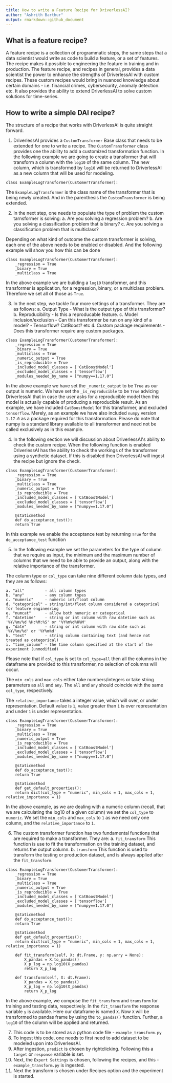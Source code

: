 ```yaml
---
title: How to write a Feature Recipe for DriverlessAI?
author: "Ashrith Barthur"
output: rmarkdown::github_document
---
```


## What is a feature recipe? 
A feature recipe is a collection of programmatic steps, the same steps that a data scientist would write as code to build a feature, or a set of features.  The recipe makes it possible to engineering the feature in training and in production.
The feature recipe, and recipes in general, provides a data scientist the power to enhance the strengths of DriverlessAI with custom recipes. These custom recipes would bring in nuanced knowledge about certain domains - i.e. financial crimes, cybersecurity, anomaly detection. etc. It also provides the ability to extend DriverlessAI to solve custom solutions for time-series. 

## How to write a simple DAI recipe? 
The structure of a recipe that works with DriverlessAI is quite straight forward.

1. DriverlessAI provides a `CustomTransformer` Base class that needs to be extended for one to write a recipe. The `CustomTransformer` class provides one the ability to add a customized transformation function. In the following example we are going to create a transformer that will transform a column with the `log10` of the same column. The new column, which is transformed by `log10` will be returned to DriverlessAI as a new column that will be used for modeling. 

```{python eval=FALSE}
class ExampleLogTransformer(CustomerTransformer):

```
The `ExampleLogTransformer` is the class name of the transformer that is being newly created. And in the parenthesis the `CustomTransformer` is being extended. 

2. In the next step, one needs to populate the type of problem the custom tarnsformer is solving:
   a. Are you solving a regression problem? 
   b. Are you solving a classification problem that is binary?
   c. Are you solving a classification problem that is multiclass? 
   
Depending on what kind of outcome the custom transformer is solving, each one of the above needs to be enabled or disabled. And the following example will show you how this can be done

```{python eval=FALSE}
class ExampleLogTransformer(CustomerTransformer):
	_regression = True
	_binary = True
	_multiclass = True
```
In the above example we are building a `log10` transformer, and this transformer is application, for a regression, binary, or a multiclass problem. Therefore we set all of those as `True`.


3. In the next step, we tackle four more settings of a transformer. They are as follows:
   a. Output Type - What is the output type of this transformer?
   b. Reproducibility - Is this a reproducable feature. 
   c. Model inclusion/exclusion  - Can this transformer be run on any kind of a model? - Tensorflow? CatBoost? etc
   4. Custom package requirements - Does this transformer require any custom packages. 
      

```{python eval=FALSE}
class ExampleLogTransformer(CustomerTransformer):
	_regression = True
	_binary = True
	_multiclass = True
	_numeric_output = True
	_is_reproducible = True
	_included_model_classes = ['CatBoostModel']
	_excluded_model_classes = ['tensorflow']
	_modules_needed_by_name = ["numpy==1.17.0"]
```
In the above example we have set the `_numeric_output` to be `True` as our output is numeric. We have set the `_is_reproducible` to be `True` advicing DriverlessAI that in case the user asks for a reproducible model then this model is actually capable of producing a reproducible result. As an example, we have included `CatBoostModel` for this transformer, and excluded `tensorflow`. Merely, as an example we have also included `numpy` version `1.17.0` as a package required for this transformation. Please do note that numpy is a standard library available to all transformer and need not be called exclusively as in this example. 

4. In the following section we will discussion about DriverlessAI's ability to check the custom recipe. When the following function is enabled DriverlessAI has the ability to check the workings of the transformer using a synthetic dataset. If this is disabled then DriverlessAI will ingest the recipe but ignore the check. 

```{python eval=FALSE}
class ExampleLogTransformer(CustomerTransformer):
	_regression = True
	_binary = True
	_multiclass = True
	_numeric_output = True
	_is_reproducible = True
	_included_model_classes = ['CatBoostModel']
	_excluded_model_classes = ['tensorflow']
	_modules_needed_by_name = ["numpy==1.17.0"]

	@staticmethod
	def do_acceptance_test():
	return True
```
In this example we enable the acceptance test by returning `True` for the `do_acceptance_test` function

5. In the following example we set the parameters for the type of column that we require as input, the minimum and the maximum number of columns that we need to be able to provide an output, along with the relative importance of the transformer. 

The column type  or `col_type` can take nine different column data types, and they are as follows:

	a. "all"         - all column types
	b. "any"         - any column types
	c. "numeric"     - numeric int/float column
	d. "categorical" - string/int/float column considered a categorical for feature engineering
	e. "numcat"      - allow both numeric or categorical
	f. "datetime"    - string or int column with raw datetime such as '%Y/%m/%d %H:%M:%S' or '%Y%m%d%H%M'
	g. "date"        - string or int column with raw date such as '%Y/%m/%d' or '%Y%m%d'
	h. "text"        - string column containing text (and hence not treated as categorical)
	i. "time_column" - the time column specified at the start of the experiment (unmodified)

Please note that if `col_type` is set to `col_type=all` then all the columns in the dataframe are provided to this transformer, no selection of columns will occur. 

The `min_cols` and `max_cols` either take numbers/integers or take string parameters as `all` and `any`. The `all` and `any` should coincide with the same `col_type`, respectively. 

The `relative_importance` takes a integer value, which will over, or under representation. Default value is `1`, value greater than `1` is over representation and under `1` is under representation. 

```{python eval=FALSE}
class ExampleLogTransformer(CustomerTransformer):
	_regression = True
	_binary = True
	_multiclass = True
	_numeric_output = True
	_is_reproducible = True
	_included_model_classes = ['CatBoostModel']
	_excluded_model_classes = ['tensorflow']
	_modules_needed_by_name = ["numpy==1.17.0"]

	@staticmethod
	def do_acceptance_test():
	return True

	@staticmethod
	def get_default_properties():
	return dict(col_type = "numeric", min_cols = 1, max_cols = 1, relative_importance = 1)
```

In the above example, as we are dealing with a numeric column (recall, that we are calculating the log10 of a given column) we set the `col_type` to `numeric`. We set the `min_cols` and `max_cols` to `1` as we need only one column, and the `relative_importance` to `1`.

6. The custom transformer function has two fundamental functions that are required to make a transformer. They are:
   a. `fit_transform` This function is use to fit the transformation on the training dataset, and returns the output column. 
   b. `transform` This function is used to transform the testing or production dataset, and is always applied after the `fit_transform`


```{python eval=FALSE}
class ExampleLogTransformer(CustomerTransformer):
	_regression = True
	_binary = True
	_multiclass = True
	_numeric_output = True
	_is_reproducible = True
	_included_model_classes = ['CatBoostModel']
	_excluded_model_classes = ['tensorflow']
	_modules_needed_by_name = ["numpy==1.17.0"]

	@staticmethod
	def do_acceptance_test():
	return True

	@staticmethod
	def get_default_properties():
	return dict(col_type = "numeric", min_cols = 1, max_cols = 1, relative_importance = 1)

	def fit_transform(self, X: dt.Frame, y: np.arry = None):
		X_pandas = X.to_pandas()
		X_p_log = np.log10(X_pandas)
		return X_p_log

	def transform(self, X: dt.Frame):
		X_pandas = X.to_pandas()
		X_p_log = np.log10(X_pandas)
		return X_p_log
```
In the above example, we compose the `fit_transform` and `transform` for training and testing data, respectively. In the `fit_transform` the response variable `y` is available. Here our dataframe is named `X`. Now `X` will be transformed to pandas frame by using the `to_pandas()` function. Further, a `log10` of the column will be applied and returned. 

7. This code is to be stored as a python code file - `example_transform.py`
8. To ingest this code, one needs to first need to add dataset to be modeled upon into DriverlessAI. 
9. After ingestion, `predict` is chosen by rightclicking. Following this a `target` or `response` variable is set.  
10. Next, the `Expert Settings` is chosen, following the recipes, and this - `example_transform.py` is ingested.  
11. Next the transform is chosen under Recipes option and the experiment is started.    
